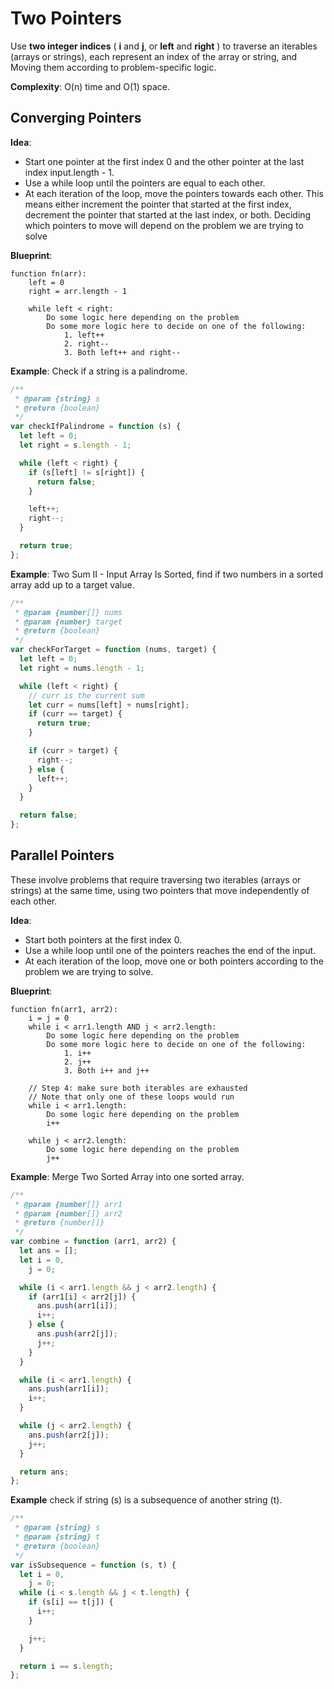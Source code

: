 # Two Pointers

Use **two integer indices** ( **i** and **j**, or **left** and **right** ) to traverse an iterables (arrays or strings), each represent an index of the array or string, and Moving them according to problem-specific logic.

**Complexity**: O(n) time and O(1) space.

## Converging Pointers

**Idea**:

- Start one pointer at the first index 0 and the other pointer at the last index input.length - 1.
- Use a while loop until the pointers are equal to each other.
- At each iteration of the loop, move the pointers towards each other. This means either increment the pointer that started at the first index, decrement the pointer that started at the last index, or both. Deciding which pointers to move will depend on the problem we are trying to solve

**Blueprint**:

```text
function fn(arr):
    left = 0
    right = arr.length - 1

    while left < right:
        Do some logic here depending on the problem
        Do some more logic here to decide on one of the following:
            1. left++
            2. right--
            3. Both left++ and right--
```

**Example**: Check if a string is a palindrome.

```javascript
/**
 * @param {string} s
 * @return {boolean}
 */
var checkIfPalindrome = function (s) {
  let left = 0;
  let right = s.length - 1;

  while (left < right) {
    if (s[left] != s[right]) {
      return false;
    }

    left++;
    right--;
  }

  return true;
};
```

**Example**: Two Sum II - Input Array Is Sorted, find if two numbers in a sorted array add up to a target value.

```javascript
/**
 * @param {number[]} nums
 * @param {number} target
 * @return {boolean}
 */
var checkForTarget = function (nums, target) {
  let left = 0;
  let right = nums.length - 1;

  while (left < right) {
    // curr is the current sum
    let curr = nums[left] + nums[right];
    if (curr == target) {
      return true;
    }

    if (curr > target) {
      right--;
    } else {
      left++;
    }
  }

  return false;
};
```

## Parallel Pointers

These involve problems that require traversing two iterables (arrays or strings) at the same time, using two pointers that move independently of each other.

**Idea**:

- Start both pointers at the first index 0.
- Use a while loop until one of the pointers reaches the end of the input.
- At each iteration of the loop, move one or both pointers according to the problem we are trying to solve.

**Blueprint**:

```text
function fn(arr1, arr2):
    i = j = 0
    while i < arr1.length AND j < arr2.length:
        Do some logic here depending on the problem
        Do some more logic here to decide on one of the following:
            1. i++
            2. j++
            3. Both i++ and j++

    // Step 4: make sure both iterables are exhausted
    // Note that only one of these loops would run
    while i < arr1.length:
        Do some logic here depending on the problem
        i++

    while j < arr2.length:
        Do some logic here depending on the problem
        j++
```

**Example**: Merge Two Sorted Array into one sorted array.

```javascript
/**
 * @param {number[]} arr1
 * @param {number[]} arr2
 * @return {number[]}
 */
var combine = function (arr1, arr2) {
  let ans = [];
  let i = 0,
    j = 0;

  while (i < arr1.length && j < arr2.length) {
    if (arr1[i] < arr2[j]) {
      ans.push(arr1[i]);
      i++;
    } else {
      ans.push(arr2[j]);
      j++;
    }
  }

  while (i < arr1.length) {
    ans.push(arr1[i]);
    i++;
  }

  while (j < arr2.length) {
    ans.push(arr2[j]);
    j++;
  }

  return ans;
};
```

**Example** check if string (s) is a subsequence of another string (t).

```javascript
/**
 * @param {string} s
 * @param {string} t
 * @return {boolean}
 */
var isSubsequence = function (s, t) {
  let i = 0,
    j = 0;
  while (i < s.length && j < t.length) {
    if (s[i] == t[j]) {
      i++;
    }

    j++;
  }

  return i == s.length;
};
```
